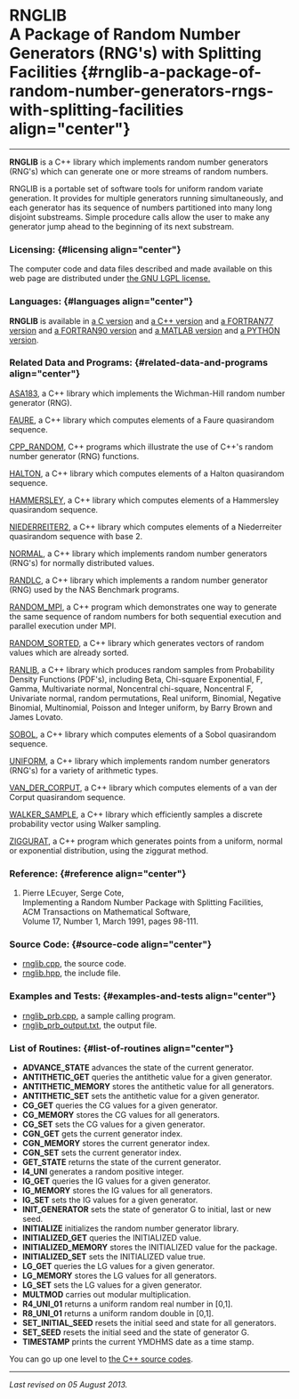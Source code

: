 RNGLIB\
A Package of Random Number Generators (RNG's) with Splitting Facilities {#rnglib-a-package-of-random-number-generators-rngs-with-splitting-facilities align="center"}
=======================================================================

------------------------------------------------------------------------

**RNGLIB** is a C++ library which implements random number generators
(RNG's) which can generate one or more streams of random numbers.

RNGLIB is a portable set of software tools for uniform random variate
generation. It provides for multiple generators running simultaneously,
and each generator has its sequence of numbers partitioned into many
long disjoint substreams. Simple procedure calls allow the user to make
any generator jump ahead to the beginning of its next substream.

### Licensing: {#licensing align="center"}

The computer code and data files described and made available on this
web page are distributed under [the GNU LGPL
license.](../../txt/gnu_lgpl.txt)

### Languages: {#languages align="center"}

**RNGLIB** is available in [a C version](../../c_src/rnglib/rnglib.html)
and [a C++ version](../../cpp_src/rnglib/rnglib.html) and [a FORTRAN77
version](../../f77_src/rnglib/rnglib.html) and [a FORTRAN90
version](../../f_src/rnglib/rnglib.html) and [a MATLAB
version](../../m_src/rnglib/rnglib.html) and [a PYTHON
version](../../py_src/rnglib/rnglib.html).

### Related Data and Programs: {#related-data-and-programs align="center"}

[ASA183](../../cpp_src/asa183/asa183.html), a C++ library which
implements the Wichman-Hill random number generator (RNG).

[FAURE](../../cpp_src/faure/faure.html), a C++ library which computes
elements of a Faure quasirandom sequence.

[CPP\_RANDOM](../../cpp_src/cpp_random/cpp_random.html), C++ programs
which illustrate the use of C++'s random number generator (RNG)
functions.

[HALTON](../../cpp_src/halton/halton.html), a C++ library which computes
elements of a Halton quasirandom sequence.

[HAMMERSLEY](../../cpp_src/hammersley/hammersley.html), a C++ library
which computes elements of a Hammersley quasirandom sequence.

[NIEDERREITER2](../../cpp_src/niederreiter2/niederreiter2.html), a C++
library which computes elements of a Niederreiter quasirandom sequence
with base 2.

[NORMAL](../../cpp_src/normal/normal.html), a C++ library which
implements random number generators (RNG's) for normally distributed
values.

[RANDLC](../../cpp_src/randlc/randlc.html), a C++ library which
implements a random number generator (RNG) used by the NAS Benchmark
programs.

[RANDOM\_MPI](../../cpp_src/random_mpi/random_mpi.html), a C++ program
which demonstrates one way to generate the same sequence of random
numbers for both sequential execution and parallel execution under MPI.

[RANDOM\_SORTED](../../cpp_src/random_sorted/random_sorted.html), a C++
library which generates vectors of random values which are already
sorted.

[RANLIB](../../cpp_src/ranlib/ranlib.html), a C++ library which produces
random samples from Probability Density Functions (PDF's), including
Beta, Chi-square Exponential, F, Gamma, Multivariate normal, Noncentral
chi-square, Noncentral F, Univariate normal, random permutations, Real
uniform, Binomial, Negative Binomial, Multinomial, Poisson and Integer
uniform, by Barry Brown and James Lovato.

[SOBOL](../../cpp_src/sobol/sobol.html), a C++ library which computes
elements of a Sobol quasirandom sequence.

[UNIFORM](../../cpp_src/uniform/uniform.html), a C++ library which
implements random number generators (RNG's) for a variety of arithmetic
types.

[VAN\_DER\_CORPUT](../../cpp_src/van_der_corput/van_der_corput.html), a
C++ library which computes elements of a van der Corput quasirandom
sequence.

[WALKER\_SAMPLE](../../cpp_src/walker_sample/walker_sample.html), a C++
library which efficiently samples a discrete probability vector using
Walker sampling.

[ZIGGURAT](../../cpp_src/ziggurat/ziggurat.html), a C++ program which
generates points from a uniform, normal or exponential distribution,
using the ziggurat method.

### Reference: {#reference align="center"}

1.  Pierre LEcuyer, Serge Cote,\
    Implementing a Random Number Package with Splitting Facilities,\
    ACM Transactions on Mathematical Software,\
    Volume 17, Number 1, March 1991, pages 98-111.

### Source Code: {#source-code align="center"}

-   [rnglib.cpp](rnglib.cpp), the source code.
-   [rnglib.hpp](rnglib.hpp), the include file.

### Examples and Tests: {#examples-and-tests align="center"}

-   [rnglib\_prb.cpp](rnglib_prb.cpp), a sample calling program.
-   [rnglib\_prb\_output.txt](rnglib_prb_output.txt), the output file.

### List of Routines: {#list-of-routines align="center"}

-   **ADVANCE\_STATE** advances the state of the current generator.
-   **ANTITHETIC\_GET** queries the antithetic value for a given
    generator.
-   **ANTITHETIC\_MEMORY** stores the antithetic value for all
    generators.
-   **ANTITHETIC\_SET** sets the antithetic value for a given generator.
-   **CG\_GET** queries the CG values for a given generator.
-   **CG\_MEMORY** stores the CG values for all generators.
-   **CG\_SET** sets the CG values for a given generator.
-   **CGN\_GET** gets the current generator index.
-   **CGN\_MEMORY** stores the current generator index.
-   **CGN\_SET** sets the current generator index.
-   **GET\_STATE** returns the state of the current generator.
-   **I4\_UNI** generates a random positive integer.
-   **IG\_GET** queries the IG values for a given generator.
-   **IG\_MEMORY** stores the IG values for all generators.
-   **IG\_SET** sets the IG values for a given generator.
-   **INIT\_GENERATOR** sets the state of generator G to initial, last
    or new seed.
-   **INITIALIZE** initializes the random number generator library.
-   **INITIALIZED\_GET** queries the INITIALIZED value.
-   **INITIALIZED\_MEMORY** stores the INITIALIZED value for the
    package.
-   **INITIALIZED\_SET** sets the INITIALIZED value true.
-   **LG\_GET** queries the LG values for a given generator.
-   **LG\_MEMORY** stores the LG values for all generators.
-   **LG\_SET** sets the LG values for a given generator.
-   **MULTMOD** carries out modular multiplication.
-   **R4\_UNI\_01** returns a uniform random real number in \[0,1\].
-   **R8\_UNI\_01** returns a uniform random double in \[0,1\].
-   **SET\_INITIAL\_SEED** resets the initial seed and state for all
    generators.
-   **SET\_SEED** resets the initial seed and the state of generator G.
-   **TIMESTAMP** prints the current YMDHMS date as a time stamp.

You can go up one level to [the C++ source codes](../cpp_src.html).

------------------------------------------------------------------------

*Last revised on 05 August 2013.*
